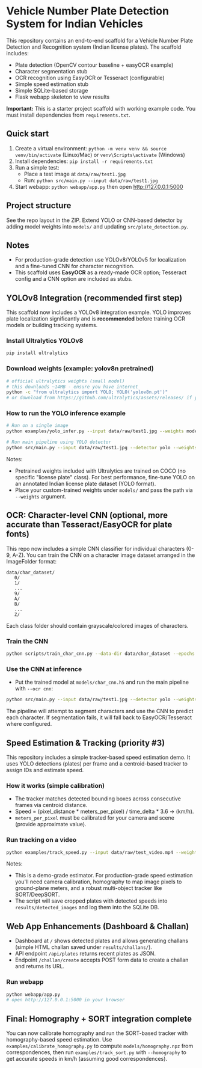 
# Vehicle Number Plate Detection System for Indian Vehicles

This repository contains an end-to-end scaffold for a Vehicle Number Plate Detection and Recognition system
(Indian license plates). The scaffold includes:
- Plate detection (OpenCV contour baseline + easyOCR example)
- Character segmentation stub
- OCR recognition using EasyOCR or Tesseract (configurable)
- Simple speed estimation stub
- Simple SQLite-based storage
- Flask webapp skeleton to view results

**Important:** This is a starter project scaffold with working example code. You must install dependencies from `requirements.txt`.

## Quick start
1. Create a virtual environment: `python -m venv venv && source venv/bin/activate` (Linux/Mac) or `venv\Scripts\activate` (Windows)
2. Install dependencies: `pip install -r requirements.txt`
3. Run a simple test:
   - Place a test image at `data/raw/test1.jpg`
   - Run: `python src/main.py --input data/raw/test1.jpg`
4. Start webapp: `python webapp/app.py` then open http://127.0.0.1:5000

## Project structure
See the repo layout in the ZIP. Extend YOLO or CNN-based detector by adding model weights into `models/` and updating `src/plate_detection.py`.

## Notes
- For production-grade detection use YOLOv8/YOLOv5 for localization and a fine-tuned CNN for character recognition.
- This scaffold uses **EasyOCR** as a ready-made OCR option; Tesseract config and a CNN option are included as stubs.


## YOLOv8 Integration (recommended first step)

This scaffold now includes a YOLOv8 integration example. YOLO improves plate localization significantly and is **recommended** before training OCR models or building tracking systems.

### Install Ultralytics YOLOv8
```bash
pip install ultralytics
```

### Download weights (example: yolov8n pretrained)
```bash
# official ultralytics weights (small model)
# this downloads ~14MB - ensure you have internet
python -c "from ultralytics import YOLO; YOLO('yolov8n.pt')"
# or download from https://github.com/ultralytics/assets/releases/ if you prefer
```

### How to run the YOLO inference example
```bash
# Run on a single image
python examples/yolo_infer.py --input data/raw/test1.jpg --weights models/yolov8n.pt --save-crops results/detected_images

# Run main pipeline using YOLO detector
python src/main.py --input data/raw/test1.jpg --detector yolo --weights models/yolov8n.pt
```

Notes:
- Pretrained weights included with Ultralytics are trained on COCO (no specific "license plate" class).
  For best performance, fine-tune YOLO on an annotated Indian license plate dataset (YOLO format).
- Place your custom-trained weights under `models/` and pass the path via `--weights` argument.


## OCR: Character-level CNN (optional, more accurate than Tesseract/EasyOCR for plate fonts)

This repo now includes a simple CNN classifier for individual characters (0-9, A-Z).
You can train the CNN on a character image dataset arranged in the ImageFolder format:
```
data/char_dataset/
   0/
   1/
   ...
   9/
   A/
   B/
   ...
   Z/
```
Each class folder should contain grayscale/colored images of characters.

### Train the CNN
```bash
python scripts/train_char_cnn.py --data-dir data/char_dataset --epochs 30 --batch-size 64 --save-path models/char_cnn.h5
```

### Use the CNN at inference
- Put the trained model at `models/char_cnn.h5` and run the main pipeline with `--ocr cnn`:
```bash
python src/main.py --input data/raw/test1.jpg --detector yolo --weights models/yolov8n.pt --ocr cnn --cnn-model models/char_cnn.h5
```
The pipeline will attempt to segment characters and use the CNN to predict each character. If segmentation fails, it will fall back to EasyOCR/Tesseract where configured.


## Speed Estimation & Tracking (priority #3)

This repository includes a simple tracker-based speed estimation demo.
It uses YOLO detections (plates) per frame and a centroid-based tracker to assign IDs and estimate speed.

### How it works (simple calibration)
- The tracker matches detected bounding boxes across consecutive frames via centroid distance.
- Speed = (pixel_distance * meters_per_pixel) / time_delta * 3.6 -> (km/h).
- `meters_per_pixel` must be calibrated for your camera and scene (provide approximate value).

### Run tracking on a video
```bash
python examples/track_speed.py --input data/raw/test_video.mp4 --weights models/yolov8n.pt --output results/track_output.mp4 --meters-per-pixel 0.02
```

Notes:
- This is a demo-grade estimator. For production-grade speed estimation you'll need camera calibration, homography to map image pixels to ground-plane meters, and a robust multi-object tracker like SORT/DeepSORT.
- The script will save cropped plates with detected speeds into `results/detected_images` and log them into the SQLite DB.


## Web App Enhancements (Dashboard & Challan)
- Dashboard at `/` shows detected plates and allows generating challans (simple HTML challan saved under `results/challans/`).
- API endpoint `/api/plates` returns recent plates as JSON.
- Endpoint `/challan/create` accepts POST form data to create a challan and returns its URL.

### Run webapp
```bash
python webapp/app.py
# open http://127.0.0.1:5000 in your browser
```


## Final: Homography + SORT integration complete

You can now calibrate homography and run the SORT-based tracker with homography-based speed estimation.
Use `examples/calibrate_homography.py` to compute `models/homography.npz` from correspondences, then run `examples/track_sort.py` with `--homography` to get accurate speeds in km/h (assuming good correspondences).
